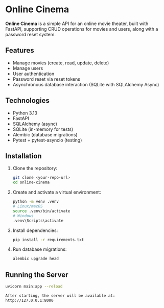 # Online Cinema

**Online Cinema** is a simple API for an online movie theater, built with FastAPI, supporting CRUD operations for movies and users, along with a password reset system.

## Features

- Manage movies (create, read, update, delete)
- Manage users
- User authentication
- Password reset via reset tokens
- Asynchronous database interaction (SQLite with SQLAlchemy Async)

## Technologies

- Python 3.13
- FastAPI
- SQLAlchemy (async)
- SQLite (in-memory for tests)
- Alembic (database migrations)
- Pytest + pytest-asyncio (testing)

## Installation

1. Clone the repository:

   ```bash
   git clone <your-repo-url>
   cd online-cinema

2. Create and activate a virtual environment:

   ```bash
   python -m venv .venv
   # Linux/macOS
   source .venv/bin/activate
   # Windows
   .venv\Scripts\activate

3. Install dependencies:

   ```bash
   pip install -r requirements.txt

4. Run database migrations:

   ```bash
   alembic upgrade head

## Running the Server

   ```bash
   uvicorn main:app --reload

After starting, the server will be available at:
http://127.0.0.1:8000

